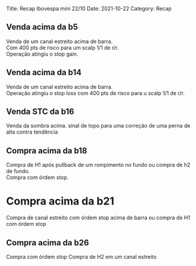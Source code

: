 Title: Recap Ibovespa mini 22/10
Date: 2021-10-22
Category: Recap

## Venda acima da b5
Venda de um canal estreito acima de barra.  
Com 400 pts de risco para um scalp 1/1 de r/r.  
Operação atingiu o stop gain.  

## Venda acima da b14
Venda de um canal estreito acima de barra.  
Operação atingiu o stop loss com 400 pts de risco para u scalp 1/1 de r/r.  

## Venda STC da b16
Venda da sombra acima. sinal de topo para uma correção de uma perna de alta contra tendência

## Compra acima da b18
Compra de H1 após pullback de um rompimento no fundo ou compra de h2 de fundo.  
Compra com órdem stop.  

# Compra acima da b21
Compra de canal estreito com órdem stop acima de barra ou compra de H1 com órdem stop

## Compra acima da b26
Compra com órdem stop 
Compra de H2 em um canal estreito

